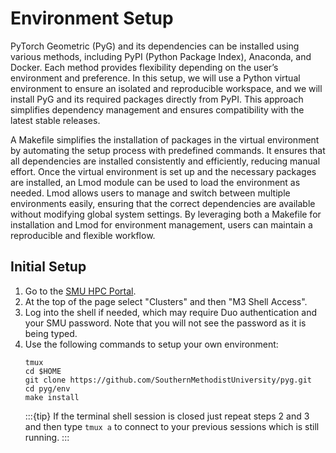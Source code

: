 # Environment Setup

PyTorch Geometric (PyG) and its dependencies can be installed using various
methods, including PyPI (Python Package Index), Anaconda, and Docker. Each
method provides flexibility depending on the user’s environment and preference.
In this setup, we will use a Python virtual environment to ensure an isolated
and reproducible workspace, and we will install PyG and its required packages
directly from PyPI. This approach simplifies dependency management and ensures
compatibility with the latest stable releases.

A Makefile simplifies the installation of packages in the virtual environment by
automating the setup process with predefined commands. It ensures that all
dependencies are installed consistently and efficiently, reducing manual effort.
Once the virtual environment is set up and the necessary packages are installed,
an Lmod module can be used to load the environment as needed. Lmod allows users
to manage and switch between multiple environments easily, ensuring that the
correct dependencies are available without modifying global system settings. By
leveraging both a Makefile for installation and Lmod for environment management,
users can maintain a reproducible and flexible workflow.

## Initial Setup

1. Go to the [SMU HPC Portal](https://hpc.m3.smu.edu/).
2. At the top of the page select "Clusters" and then "M3 Shell Access".
3. Log into the shell if needed, which may require Duo authentication and your
   SMU password. Note that you will not see the password as it is being typed.
3. Use the following commands to setup your own environment:
   ```{code-block} sh
   tmux
   cd $HOME
   git clone https://github.com/SouthernMethodistUniversity/pyg.git
   cd pyg/env
   make install
   ```
   :::{tip}
   If the terminal shell session is closed just repeat steps 2 and 3 and then
   type `tmux a` to connect to your previous sessions which is still running.
   :::


